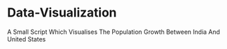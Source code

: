 # Data-Visualization
A Small Script Which Visualises The Population Growth Between India And United States
